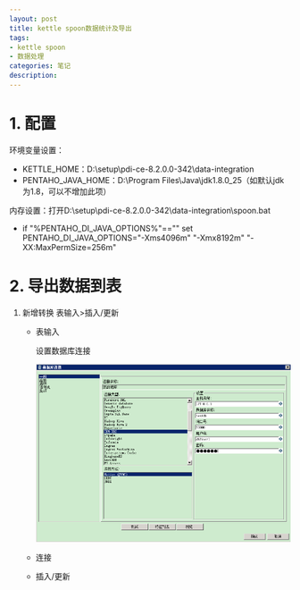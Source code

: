 ```yaml
---
layout: post
title: kettle spoon数据统计及导出
tags:
- kettle spoon
- 数据处理
categories: 笔记
description: 
---
```

# 1. 配置

环境变量设置：

* KETTLE_HOME：D:\setup\pdi-ce-8.2.0.0-342\data-integration
* PENTAHO_JAVA_HOME：D:\Program Files\Java\jdk1.8.0_25（如默认jdk为1.8，可以不增加此项）

内存设置：打开D:\setup\pdi-ce-8.2.0.0-342\data-integration\spoon.bat

* if "%PENTAHO_DI_JAVA_OPTIONS%"=="" set PENTAHO_DI_JAVA_OPTIONS="-Xms4096m" "-Xmx8192m" "-XX:MaxPermSize=256m"



# 2. 导出数据到表

1. 新增转换 表输入>插入/更新

   * 表输入

     设置数据库连接

     ![1568000016640](https://github.com/rhino92/rhino92.github.com/blob/master/_posts/pic/sjklj.png?raw=true)

   * 连接

   * 插入/更新

   